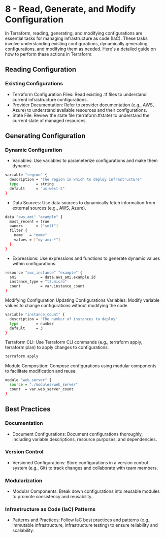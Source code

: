 # 8 - Read, Generate, and Modify Configuration
In Terraform, reading, generating, and modifying configurations are essential tasks for managing infrastructure as code (IaC). These tasks involve understanding existing configurations, dynamically generating configurations, and modifying them as needed. Here's a detailed guide on how to perform these actions in Terraform:

## Reading Configuration
### Existing Configurations
- Terraform Configuration Files: Read existing .tf files to understand current infrastructure configurations.
- Provider Documentation: Refer to provider documentation (e.g., AWS, Azure) to understand available resources and their configurations.
- State File: Review the state file (terraform.tfstate) to understand the current state of managed resources.
## Generating Configuration
### Dynamic Configuration
- Variables: Use variables to parameterize configurations and make them dynamic.
```bash
variable "region" {
  description = "The region in which to deploy infrastructure"
  type        = string
  default     = "us-west-2"
}
```
- Data Sources: Use data sources to dynamically fetch information from external sources (e.g., AWS, Azure).
```bash
data "aws_ami" "example" {
  most_recent = true
  owners      = ["self"]
  filter {
    name   = "name"
    values = ["my-ami-*"]
  }
}
```
- Expressions: Use expressions and functions to generate dynamic values within configurations.

```bash
resource "aws_instance" "example" {
  ami           = data.aws_ami.example.id
  instance_type = "t2.micro"
  count         = var.instance_count
}
```
Modifying Configuration
Updating Configurations
Variables: Modify variable values to change configurations without modifying the code.
```bash
variable "instance_count" {
  description = "The number of instances to deploy"
  type        = number
  default     = 3
}
```
Terraform CLI: Use Terraform CLI commands (e.g., terraform apply, terraform plan) to apply changes to configurations.
```bash
terraform apply
```
Module Composition: Compose configurations using modular components to facilitate modification and reuse.
```bash
module "web_server" {
  source = "./modules/web_server"
  count  = var.web_server_count
}
```
## Best Practices
### Documentation
- Document Configurations: Document configurations thoroughly, including variable descriptions, resource purposes, and dependencies.
### Version Control
- Versioned Configurations: Store configurations in a version control system (e.g., Git) to track changes and collaborate with team members.
### Modularization
- Modular Components: Break down configurations into reusable modules to promote consistency and reusability.
### Infrastructure as Code (IaC) Patterns
- Patterns and Practices: Follow IaC best practices and patterns (e.g., immutable infrastructure, infrastructure testing) to ensure reliability and scalability.